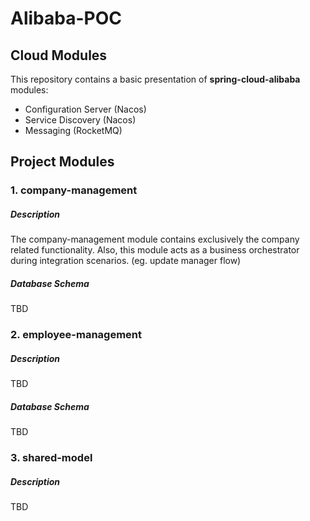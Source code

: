 # Alibaba-POC
## Cloud Modules
This repository contains a basic presentation of **spring-cloud-alibaba** modules:
- Configuration Server (Nacos)
- Service Discovery (Nacos)
- Messaging (RocketMQ)
## Project Modules
### 1. company-management
##### Description
The company-management module contains exclusively the company related functionality. Also, this module acts as a business orchestrator during integration
scenarios. (eg. update manager flow)
##### Database Schema
TBD
### 2. employee-management
##### Description
TBD
##### Database Schema
TBD
### 3. shared-model
##### Description
TBD

